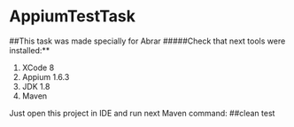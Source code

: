 # AppiumTestTask
##This task was made specially for Abrar
 #####Check that next tools were installed:**
1) XCode 8
2) Appium 1.6.3
3) JDK 1.8
4) Maven

Just open this project in IDE and run next Maven command:
##clean test


